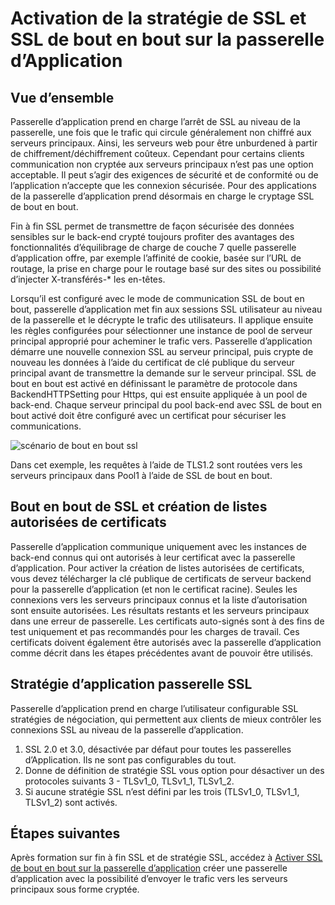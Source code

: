 <properties
   pageTitle="Activation de la stratégie de SSL et SSL de bout en bout sur la passerelle d’Application | Microsoft Azure"
   description="Cette page fournit une vue d’ensemble de la passerelle d’Application prise en charge de SSL de bout en bout."
   documentationCenter="na"
   services="application-gateway"
   authors="amsriva"
   manager="rossort"
   editor="amsriva"/>
<tags
   ms.service="application-gateway"
   ms.devlang="na"
   ms.topic="hero-article"
   ms.tgt_pltfrm="na"
   ms.workload="infrastructure-services"
   ms.date="10/25/2016"
   ms.author="amsriva"/>

# <a name="enabling-ssl-policy-and-end-to-end-ssl-on-application-gateway"></a>Activation de la stratégie de SSL et SSL de bout en bout sur la passerelle d’Application

## <a name="overview"></a>Vue d’ensemble

Passerelle d’application prend en charge l’arrêt de SSL au niveau de la passerelle, une fois que le trafic qui circule généralement non chiffré aux serveurs principaux. Ainsi, les serveurs web pour être unburdened à partir de chiffrement/déchiffrement coûteux. Cependant pour certains clients communication non cryptée aux serveurs principaux n’est pas une option acceptable. Il peut s’agir des exigences de sécurité et de conformité ou de l’application n’accepte que les connexion sécurisée. Pour des applications de la passerelle d’application prend désormais en charge le cryptage SSL de bout en bout.

Fin à fin SSL permet de transmettre de façon sécurisée des données sensibles sur le back-end crypté toujours profiter des avantages des fonctionnalités d’équilibrage de charge de couche 7 quelle passerelle d’application offre, par exemple l’affinité de cookie, basée sur l’URL de routage, la prise en charge pour le routage basé sur des sites ou possibilité d’injecter X-transférés-* les en-têtes.

Lorsqu’il est configuré avec le mode de communication SSL de bout en bout, passerelle d’application met fin aux sessions SSL utilisateur au niveau de la passerelle et le décrypte le trafic des utilisateurs. Il applique ensuite les règles configurées pour sélectionner une instance de pool de serveur principal approprié pour acheminer le trafic vers. Passerelle d’application démarre une nouvelle connexion SSL au serveur principal, puis crypte de nouveau les données à l’aide du certificat de clé publique du serveur principal avant de transmettre la demande sur le serveur principal. SSL de bout en bout est activé en définissant le paramètre de protocole dans BackendHTTPSetting pour Https, qui est ensuite appliquée à un pool de back-end. Chaque serveur principal du pool back-end avec SSL de bout en bout activé doit être configuré avec un certificat pour sécuriser les communications.

![scénario de bout en bout ssl][1]

Dans cet exemple, les requêtes à l’aide de TLS1.2 sont routées vers les serveurs principaux dans Pool1 à l’aide de SSL de bout en bout.

## <a name="end-to-end-ssl-and-whitelisting-of-certificates"></a>Bout en bout de SSL et création de listes autorisées de certificats

Passerelle d’application communique uniquement avec les instances de back-end connus qui ont autorisés à leur certificat avec la passerelle d’application. Pour activer la création de listes autorisées de certificats, vous devez télécharger la clé publique de certificats de serveur backend pour la passerelle d’application (et non le certificat racine). Seules les connexions vers les serveurs principaux connus et la liste d’autorisation sont ensuite autorisées. Les résultats restants et les serveurs principaux dans une erreur de passerelle. Les certificats auto-signés sont à des fins de test uniquement et pas recommandés pour les charges de travail. Ces certificats doivent également être autorisés avec la passerelle d’application comme décrit dans les étapes précédentes avant de pouvoir être utilisés.

## <a name="application-gateway-ssl-policy"></a>Stratégie d’application passerelle SSL

Passerelle d’application prend en charge l’utilisateur configurable SSL stratégies de négociation, qui permettent aux clients de mieux contrôler les connexions SSL au niveau de la passerelle d’application.

1. SSL 2.0 et 3.0, désactivée par défaut pour toutes les passerelles d’Application. Ils ne sont pas configurables du tout.
2. Donne de définition de stratégie SSL vous option pour désactiver un des protocoles suivants 3 - TLSv1\_0, TLSv1\_1, TLSv1\_2.
3. Si aucune stratégie SSL n’est défini par les trois (TLSv1\_0, TLSv1\_1, TLSv1_2) sont activés.

## <a name="next-steps"></a>Étapes suivantes

Après formation sur fin à fin SSL et de stratégie SSL, accédez à [Activer SSL de bout en bout sur la passerelle d’application](application-gateway-end-to-end-ssl-powershell.md) créer une passerelle d’application avec la possibilité d’envoyer le trafic vers les serveurs principaux sous forme cryptée.

<!--Image references-->

[1]: ./media/application-gateway-backend-ssl/scenario.png